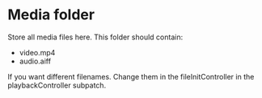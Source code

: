 # Media folder

Store all media files here. This folder should contain:
+ video.mp4
+ audio.aiff

If you want different filenames. Change them in the fileInitController in the playbackController subpatch. 
